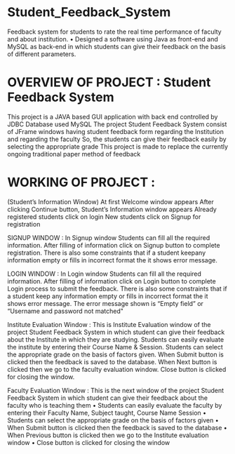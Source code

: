 # Student_Feedback_System
Feedback system for students to rate the real time performance of faculty and about institution. • Designed a software using Java as front-end and MySQL as back-end in which students can give their feedback on the basis of different parameters.
# OVERVIEW OF PROJECT : Student Feedback System

This project is a JAVA based GUI application with back end controlled by JDBC
Database used MySQL
The project Student Feedback System consist of JFrame windows having student feedback form
regarding the Institution and regarding the faculty So, the students can give their feedback easily
by selecting the appropriate grade
This project is made to replace the currently ongoing traditional paper method of feedback

# WORKING OF PROJECT :
(Student’s Information Window)
At first Welcome window appears
After clicking Continue button,
Student’s Information window appears
Already registered students click on login
New students click on Signup for registration

SIGNUP WINDOW :
In Signup window Students can fill all the required information.
After filling of information click on Signup button to complete registration.
There is also some constraints that if a student keepany information empty or fills in incorrect format the
it shows error message.

LOGIN WINDOW :
In Login window Students can fill all the required information.
After filling of information click on Login button to complete Login process to submit the feedback.
There is also some constraints that if a student keep any information empty or fills in incorrect format the
it shows error message.
The error message shown is “Empty field” or
“Username and password not matched"

Institute Evaluation Window :
This is Institute Evaluation window of the project Student
Feedback System in which student can give their
feedback about the Institute in which they are studying.
Students can easily evaluate the institute by entering
their Course Name & Session.
Students can select the appropriate grade on the basis
of factors given.
When Submit button is clicked then the feedback is
saved to the database.
When Next button is clicked then we go to the faculty
evaluation window.
Close button is clicked for closing the window.

Faculty Evaluation Window :
This is the next window of the project Student
Feedback System in which student can give their
feedback about the faculty who is teaching them
•
Students can easily evaluate the faculty by
entering their Faculty Name, Subject taught,
Course Name Session
•
Students can select the appropriate grade on the
basis of factors given
•
When Submit button is clicked then the feedback
is saved to the database
•
When Previous button is clicked then we go to the
Institute evaluation window
•
Close button is clicked for closing the window
